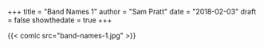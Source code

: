 +++
title = "Band Names 1"
author = "Sam Pratt"
date = "2018-02-03"
draft = false
showthedate = true
+++

{{< comic src="band-names-1.jpg" >}}
